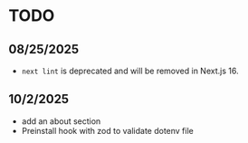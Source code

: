 # TODO

## 08/25/2025

- `next lint` is deprecated and will be removed in Next.js 16.

## 10/2/2025

- add an about section
- Preinstall hook with zod to validate dotenv file